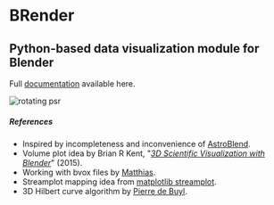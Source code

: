# __BRender__
## Python-based data visualization module for Blender

Full [documentation](http://brender.readthedocs.io/) available here.

![rotating psr](https://media.giphy.com/media/l2ZE86VA2dCpZawxy/giphy.gif)

##### References
+ Inspired by incompleteness and inconvenience of [AstroBlend](http://www.astroblend.com/).
+ Volume plot idea by Brian R Kent, "_[3D Scientific Visualization with Blender](http://iopscience.iop.org/book/978-1-6270-5612-0)_" (2015).
+ Working with bvox files by [Matthias](http://pythology.blogspot.com/2014/08/you-can-do-cool-stuff-with-manual.html).
+ Streamplot mapping idea from [matplotlib streamplot](https://github.com/matplotlib/matplotlib/blob/master/lib/matplotlib/streamplot.py).
+ 3D Hilbert curve algorithm by [Pierre de Buyl](http://pdebuyl.be/blog/2015/hilbert-curve.html).
